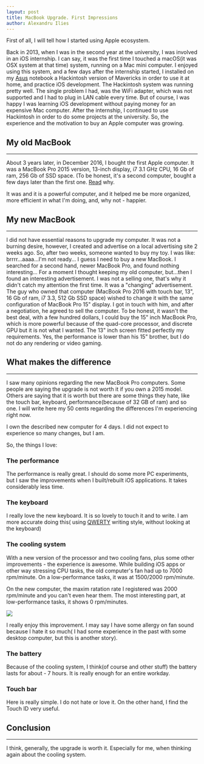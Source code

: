 ```yaml
---
layout: post
title: MacBook Upgrade. First Impressions 
author: Alexandru Ilies
---
```



First of all, I will tell how I started using Apple ecosystem.


Back in 2013, when I was in the second year at the university, I was involved in an iOS internship. I can say, it was the first time I touched a macOS(it was OSX system at that time) system, running on a Mac mini computer. 
I enjoyed using this system, and a few days after the internship started, I installed on my [Asus](https://www.asus.com/Laptops/N53SV/) notebook a Hackintosh version of Mavericks in order to use it at home, and practice iOS development. The Hackintosh system was running pretty well. The single problem I had, was the WiFi adapter, which was not supported and I had to plug in LAN cable every time. But of course, I was happy I was learning iOS development without paying money for an expensive Mac computer. 
After the internship, I continued to use Hackintosh in order to do some projects at the university. So, the experience and the motivation to buy an Apple computer was growing. 

## My old MacBook 
-----
About 3 years later, in December 2016, I bought the first Apple computer.
It was a MacBook Pro 2015 version, 13-inch display, i7 3.1 GHz CPU, 16 Gb of ram, 256 Gb of SSD space. (To be honest, it's a second computer, bought a few days later than the first one. [Read](https://www.quora.com/Should-a-computer-science-student-get-a-13-or-15-inch-MacBook-Pro/answer/Alexandru-Ilie%C8%99?srid=SKYq) why. 

It was and it is a powerful computer, and it helped me be more organized, more efficient in what I'm doing, and, why not - happier.

## My new MacBook
----- 
I did not have essential reasons to upgrade my computer. It was not a burning desire, however, I created and advertise on a local advertising site 2 weeks ago. So, after two weeks, someone wanted to buy my toy. I was like: brrrr...aaaa...I'm not ready... I guess I need to buy a new MacBook. I searched for a second hand, newer MacBook Pro, and found nothing interesting...
For a moment I thought keeping my old computer, but...then I found an interesting advertisement. I was not a selling one, that's why it didn't catch my attention the first time. It was a "changing" advertisement. The guy who owned that computer (MacBook Pro 2016 with touch bar, 13", 16 Gb of ram, i7 3.3, 512 Gb SSD space) wished to change it with the same configuration of MacBook Pro 15" display. I got in touch with him, and after a negotiation, he agreed to sell the computer. To be honest, it wasn't the best deal, with a few hundred dollars, I could buy the 15" inch MacBook Pro, which is more powerful because of the quad-core processor, and discrete GPU but it is not what I wanted. The 13" inch screen fitted perfectly my requirements. 
Yes, the performance is lower than his 15" brother, but I do not do any rendering or video gaming. 

## What makes the difference
-----
I saw many opinions regarding the new MacBook Pro computers.
Some people are saying the upgrade is not worth it if you own a 2015 model. Others are saying that it is worth but there are some things they hate, like the touch bar, keyboard, performance(because of 32 GB of ram) and so one.
I will write here my 50 cents regarding the differences I'm experiencing right now.

I own the described new computer for 4 days. I did not expect to experience so many changes, but I am. 

So, the things I love:

### The performance
The performance is really great. I should do some more PC experiments, but I saw the improvements when I built/rebuilt iOS applications. It takes considerably less time.
### The keyboard
I really love the new keyboard. It is so lovely to touch it and to write. I am more accurate doing this( using [QWERTY](http://www.typingstudy.com/lesson/1/part/1) writing style, without looking at the keyboard)
### The cooling system

With a new version of the processor and two cooling fans, plus some other improvements - the experience is awesome. While building iOS apps or other way stressing CPU tasks, the old computer's fan had up to 7000 rpm/minute. On a low-performance tasks, it was at 1500/2000 rpm/minute. 
    
On the new computer, the maxim ratation rate I registered was 2000 rpm/minute and you can't even hear them. The most interesting part, at low-performance tasks, it shows 0 rpm/minutes.
    
![](https://www.dropbox.com/s/fgb567y720jijft/Screen%20Shot%202018-01-14%20at%2014.53.11.png?raw=1)
    
I really enjoy this improvement. I may say I have some allergy on fan sound because I hate it so much( I had some experience in the past with some desktop computer, but this is another story).

### The battery
Because of the cooling system, I think(of course and other stuff) the battery lasts for about - 7 hours. It is really enough for an entire workday.
    
### Touch bar
Here is really simple. I do not hate or love it. On the other hand, I find the Touch ID very useful. 
    
## Conclusion
-----
I think, generally, the upgrade is worth it. Especially for me, when thinking again about the cooling system.

